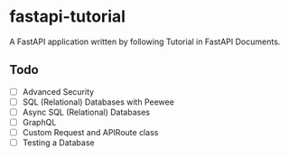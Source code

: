 # fastapi-tutorial
A FastAPI application written by following Tutorial in FastAPI Documents.

## Todo

- [ ] Advanced Security
- [ ] SQL (Relational) Databases with Peewee
- [ ] Async SQL (Relational) Databases
- [ ] GraphQL
- [ ] Custom Request and APIRoute class
- [ ] Testing a Database
